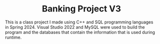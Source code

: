 <div align="center">
<h1>Banking Project V3</h1>
</div>

This is a class project I made using C++ and SQL programming languages in Spring 2024. Visual Studio 2022 and MySQL were used to build the program and the databases that contain the information that is used during runtime. 
